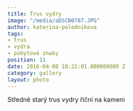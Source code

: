 ```yaml
---
title: Trus vydry
image: "/media/aDSCN0787.JPG"
author: katerina-polednikova
tags:
- trus
- vydra
- pobytové znaky
position: 11
date: 2016-04-08 18:22:01.000000000 Z
category: gallery
layout: photo
---
```

Středně starý trus vydry říční na kameni

